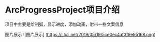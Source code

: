 # ArcProgressProject项目介绍
项目中主要是绘制弧，显示进度，添加动画，附带一些文案信息

图片展示
![图片展示] (https://i.loli.net/2019/05/19/5ce0ec4af3f9e95168.png)
